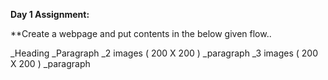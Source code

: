 __Day 1 Assignment:__


**Create a webpage and put contents in the below given flow..

_Heading
_Paragraph
_2 images ( 200 X 200 )
_paragraph
_3 images ( 200 X 200 )
_paragraph
